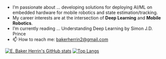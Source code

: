 - I’m passionate about ... developing solutions for deploying AI/ML on embedded hardware for mobile robotics and state estimation/tracking.
- My career interests are at the intersection of **Deep Learning** and **Mobile Robotics**.
- I’m currently reading ... Understanding Deep Learning by Simon J.D. Prince
- 📫 How to reach me: bakerherrin2@gmail.com
  
[![E. Baker Herrin's GitHub stats](https://github-readme-stats.vercel.app/api?username=abubake)](https://github.com/knmcguire/github-readme-stats)  [![Top Langs](https://github-readme-stats.vercel.app/api/top-langs/?username=abubake&size_weight=0.5&count_weight=0.5&langs_count=5&hide=assembly,cmake,makefile,matlab,shaderlab,html&layout=compact)](https://github.com/knmcguire/github-readme-stats)

<!---
Baker's GitHub TODOs:
- Organize/Move 3DGS_planning to GitHub
- Clean up readme.md for RAITE_CV_MLOps
- [DONE] Add Autonomous Robotics Python KF to Pinned items
- Add 3DCD Code to GitHub
- RAITE_CV_MLOps: Finish train,test,evaluate edits/refactor
- 3DCD Code: Clean up/ refactor

- Review Autonomous Robotics code to see what else should be added

Maybe Dos:
- Add Python/C++ KF Implementation to Pinned -> Add ROS2 Package for Python/C++ KF localization
- Add other 3 Dynamics approaches to Dynamics problems (have all 4 methods)
--->
